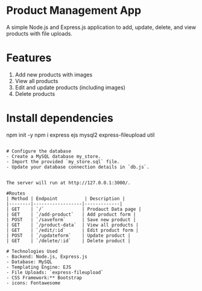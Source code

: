 # Product Management App

A simple Node.js and Express.js application to add, update, delete, and view products with file uploads.

# Features
1. Add new products with images  
2. View all products  
3. Edit and update products (including images)  
4. Delete products  


# Install dependencies
npm init -y
npm i express ejs mysql2 express-fileupload util
```

# Configure the database
- Create a MySQL database my_store.
- Import the provided `my_store.sql` file.
- Update your database connection details in `db.js`.


The server will run at http://127.0.0.1:3000/.

#Routes
| Method | Endpoint          | Description |
|--------|------------------|-------------|
| GET    | `/`              | Prodauct Data page |
| GET    | `/add-product`   | Add product form |
| POST   | `/saveform`      | Save new product |
| GET    | `/product-data`  | View all products |
| GET    | `/edit/:id`      | Edit product form |
| POST   | `/updateform`    | Update product |
| GET    | `/delete/:id`    | Delete product |

# Technologies Used
- Backend: Node.js, Express.js  
- Database: MySQL  
- Templating Engine: EJS  
- File Uploads: `express-fileupload`  
- CSS Framework:** Bootstrap
- icons: Fontawesome  
